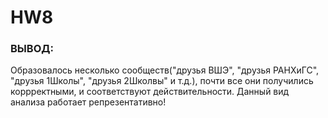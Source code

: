 # HW8
### ВЫВОД:
Образовалось несколько сообществ("друзья ВШЭ", "друзья РАНХиГС", "друзья 1Школы", "друзья 2Школвы" и  т.д.), почти все они получились коррректными, и соответствуют действительности. Данный вид анализа работает репрезентативно!
